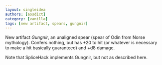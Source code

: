 ```yaml
---
layout: singleidea
authors: [aosdict]
category: [vanilla]
tags: [new artifact, spears, gungnir]
---
```

New artifact *Gungnir*, an unaligned spear (spear of Odin from Norse mythology). Confers nothing, but has +20 to hit (or whatever is necessary to make a hit basically guaranteed) and +d8 damage.

Note that SpliceHack implements Gungnir, but not as described here.
